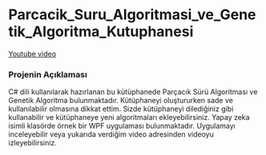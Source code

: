 # Parcacik_Suru_Algoritmasi_ve_Genetik_Algoritma_Kutuphanesi

[Youtube video](https://www.youtube.com/watch?v=lolnSIZXv-Q)

### Projenin Açıklaması

C# dili kullanılarak hazırlanan bu kütüphanede Parçacık Sürü Algoritması ve Genetik Algoritma bulunmaktadır. Kütüphaneyi oluştururken sade ve kullanılabilir olmasına dikkat ettim. Sizde kütüphaneyi dilediğiniz gibi kullanabilir ve kütüphaneye yeni algoritmaları ekleyebilirsiniz. Yapay zeka isimli klasörde örnek bir WPF uygulaması bulunmaktadır. Uygulamayı inceleyebilir veya yukarıda verdiğim video adresinden videoyu izleyebilirsiniz.
